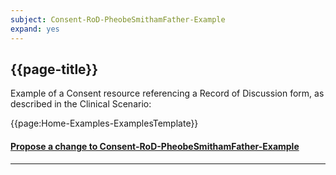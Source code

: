 ```yaml
---
subject: Consent-RoD-PheobeSmithamFather-Example
expand: yes
---
```



## {{page-title}}

Example of a Consent resource referencing a Record of Discussion form,  as described in the Clinical Scenario:

{{page:Home-Examples-ExamplesTemplate}}



<div id="Feedback" class="tabcontent">
<h4><a href='https://simplifier.net/NHS-Digital-FHIR-Genomics-Implementation-Guide/Consent-RoD-PheobeSmithamFather-Example/~issues?level=File' target="_blank">Propose a change to Consent-RoD-PheobeSmithamFather-Example</a></h4>
</div>

---